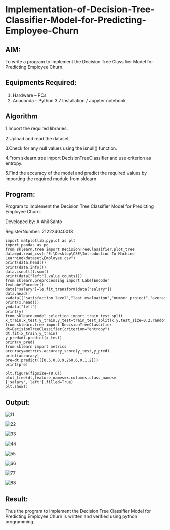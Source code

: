 # Implementation-of-Decision-Tree-Classifier-Model-for-Predicting-Employee-Churn

## AIM:
To write a program to implement the Decision Tree Classifier Model for Predicting Employee Churn.

## Equipments Required:
1. Hardware – PCs
2. Anaconda – Python 3.7 Installation / Jupyter notebook

## Algorithm

1.Import the required libraries.

2.Upload and read the dataset.

3.Check for any null values using the isnull() function.

4.From sklearn.tree import DecisionTreeClassifier and use criterion as entropy.

5.Find the accuracy of the model and predict the required values by importing the required module from sklearn.

## Program:

Program to implement the Decision Tree Classifier Model for Predicting Employee Churn.

Developed by: A Ahil Santo

RegisterNumber: 212224040018

```
import matplotlib.pyplot as plt
import pandas as pd
from sklearn.tree import DecisionTreeClassifier,plot_tree
data=pd.read_csv(r"E:\Desktop\CSE\Introduction To Machine Learning\dataset\Employee.csv")
print(data.head())
print(data.info())
data.isnull().sum()
print(data["left"].value_counts())
from sklearn.preprocessing import LabelEncoder
le=LabelEncoder()
data["salary"]=le.fit_transform(data["salary"])
data.head()
x=data[["satisfaction_level","last_evaluation","number_project","average_montly_hours","time_spend_company","Work_accident","promotion_last_5years","salary"]]
print(x.head())
y=data["left"]
print(y)
from sklearn.model_selection import train_test_split
x_train,x_test,y_train,y_test=train_test_split(x,y,test_size=0.2,random_state=100)
from sklearn.tree import DecisionTreeClassifier
dt=DecisionTreeClassifier(criterion="entropy")
dt.fit(x_train,y_train)
y_pred=dt.predict(x_test)
print(y_pred)
from sklearn import metrics
accuracy=metrics.accuracy_score(y_test,y_pred)
print(accuracy)
pre=dt.predict([[0.5,0.8,9,260,6,0,1,2]])
print(pre)

plt.figure(figsize=(8,6))
plot_tree(dt,feature_names=x.columns,class_names=['salary','left'],filled=True)
plt.show()

```

## Output:

![11](https://github.com/user-attachments/assets/c4ebad5f-2fbf-4f1e-acc3-8d515ce790c8)

![22](https://github.com/user-attachments/assets/8fb7a9a9-0443-405e-8964-502a8cc1f05e)

![33](https://github.com/user-attachments/assets/dc99868e-3dad-4a65-afee-b69b72510461)

![44](https://github.com/user-attachments/assets/88447cc2-e24b-4026-afa2-3793f250a579)

![55](https://github.com/user-attachments/assets/e2ddf4ca-5129-4b53-836d-0af96bcdd141)

![66](https://github.com/user-attachments/assets/7126860c-ec80-46ab-9b0b-d7f74193e17e)

![77](https://github.com/user-attachments/assets/bacf79cf-98b3-42e9-81a1-14ac4b8f9e3c)

![88](https://github.com/user-attachments/assets/30267649-e18d-4bdc-b45c-9b1f8e569c4c)



## Result:
Thus the program to implement the  Decision Tree Classifier Model for Predicting Employee Churn is written and verified using python programming.
